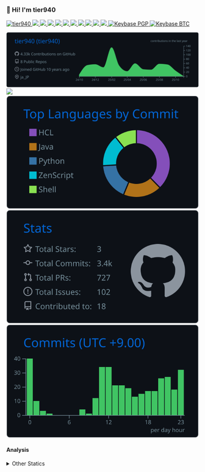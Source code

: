 ### 👋 Hi! I'm tier940

<p align="left"> 
  <a href="https://github.com/tier940/tier940/">
    <img src="https://komarev.com/ghpvc/?username=tier940" alt="tier940" />
  </a>
  <a href="http://twitter.com/tier940">
    <img height="20" src="https://img.shields.io/twitter/follow/tier940?label=Twitter&logo=twitter&style=flat" />
  </a>
  <a href="https://github.com/tier940">
    <img height="20" src="https://img.shields.io/github/followers/tier940?label=follow&logo=github&style=flat" />
  </a>
  <a href="https://www.reddit.com/user/tier940">
    <img height="20" src="https://img.shields.io/reddit/user-karma/combined/tier940?label=Reddit&logo=reddit&style=flat" />
  </a>
  <a href="https://stackoverflow.com/users/17317833/tier940">
    <img height="20" src="https://img.shields.io/stackexchange/stackoverflow/r/17317833?label=StackOverflow&logo=stack-overflow&style=flat" />
  </a>
  <a href="https://zenn.dev/tier940">
    <img height="20" src="https://zenn.badge.nikaera.com/s/tier940/likes" />
  </a>
  <a href="https://zenn.dev/tier940">
    <img height="20" src="https://zenn.badge.nikaera.com/s/tier940/followers" />
  </a>
  <a href="https://zenn.dev/tier940">
    <img height="20" src="https://zenn.badge.nikaera.com/s/tier940/articles" />
  </a>
  <a href="http://qiita.com/tier940">
    <img height="20" src="https://qiita-badge.apiapi.app/s/tier940/posts.svg" />
  </a>
  <a href="http://qiita.com/tier940">
    <img height="20" src="https://qiita-badge.apiapi.app/s/tier940/contributions.svg" />
  </a>
  <a href="https://github.com/tier940/tier940/">
    <img height="20" src="https://github.com/tier940/tier940/actions/workflows/main.yml/badge.svg" />
  </a>
  <a href="https://keybase.io/tier940">
    <img alt="Keybase PGP" src="https://img.shields.io/keybase/pgp/tier940">
  </a>
  <a href="https://keybase.io/tier940">
    <img alt="Keybase BTC" src="https://img.shields.io/keybase/btc/tier940">
  </a>
</p>

[![](https://raw.githubusercontent.com/tier940/tier940/main/profile-summary-card-output/github_dark/0-profile-details.svg)](https://github.com/vn7n24fzkq/github-profile-summary-cards)
[![](https://raw.githubusercontent.com/tier940/tier940/main/profile-summary-card-output/github_dark/1-repos-per-language.svg)](https://github.com/vn7n24fzkq/github-profile-summary-cards) [![](https://raw.githubusercontent.com/tier940/tier940/main/profile-summary-card-output/github_dark/2-most-commit-language.svg)](https://github.com/vn7n24fzkq/github-profile-summary-cards)
[![](https://raw.githubusercontent.com/tier940/tier940/main/profile-summary-card-output/github_dark/3-stats.svg)](https://github.com/vn7n24fzkq/github-profile-summary-cards) [![](https://raw.githubusercontent.com/tier940/tier940/main/profile-summary-card-output/github_dark/4-productive-time.svg)](https://github.com/vn7n24fzkq/github-profile-summary-cards)


#### Analysis
<!-- <img height="150" src="https://github.com/tier940/tier940/blob/master/images/stat.svg" alt="Alternative Text"/> -->

<details>
  <summary>Other Statics</summary>
  <!--START_SECTION:waka-->
![Code Time](http://img.shields.io/badge/Code%20Time-4%2C307%20hrs%2045%20mins-blue)

**🐱 My GitHub Data** 

> 📦 34.7 kB Used in GitHub's Storage 
 > 
> 💼 Opted to Hire
 > 
> 📜 8 Public Repositories 
 > 
> 🔑 5 Private Repositories 
 > 
**I'm an Early 🐤** 

```text
🌞 Morning                2483 commits        ████░░░░░░░░░░░░░░░░░░░░░   16.25 % 
🌆 Daytime                5611 commits        █████████░░░░░░░░░░░░░░░░   36.73 % 
🌃 Evening                5601 commits        █████████░░░░░░░░░░░░░░░░   36.66 % 
🌙 Night                  1582 commits        ███░░░░░░░░░░░░░░░░░░░░░░   10.36 % 
```
📅 **I'm Most Productive on Saturday** 

```text
Monday                   1502 commits        ██░░░░░░░░░░░░░░░░░░░░░░░   09.83 % 
Tuesday                  2506 commits        ████░░░░░░░░░░░░░░░░░░░░░   16.40 % 
Wednesday                1873 commits        ███░░░░░░░░░░░░░░░░░░░░░░   12.26 % 
Thursday                 1618 commits        ███░░░░░░░░░░░░░░░░░░░░░░   10.59 % 
Friday                   2134 commits        ███░░░░░░░░░░░░░░░░░░░░░░   13.97 % 
Saturday                 2867 commits        █████░░░░░░░░░░░░░░░░░░░░   18.77 % 
Sunday                   2777 commits        █████░░░░░░░░░░░░░░░░░░░░   18.18 % 
```


📊 **This Week I Spent My Time On** 

```text
🕑︎ Time Zone: Asia/Tokyo

💬 Programming Languages: 
Other                    31 hrs 16 mins      ███████████████████░░░░░░   74.61 % 
Java                     7 hrs 56 mins       █████░░░░░░░░░░░░░░░░░░░░   18.95 % 
JSON                     43 mins             ░░░░░░░░░░░░░░░░░░░░░░░░░   01.72 % 
Markdown                 31 mins             ░░░░░░░░░░░░░░░░░░░░░░░░░   01.24 % 
Gradle                   17 mins             ░░░░░░░░░░░░░░░░░░░░░░░░░   00.68 % 

🔥 Editors: 
Edge                     30 hrs 12 mins      ██████████████████░░░░░░░   72.06 % 
IntelliJ IDEA            9 hrs 24 mins       ██████░░░░░░░░░░░░░░░░░░░   22.44 % 
VS Code                  1 hr 16 mins        █░░░░░░░░░░░░░░░░░░░░░░░░   03.04 % 
Chrome                   1 hr 1 min          █░░░░░░░░░░░░░░░░░░░░░░░░   02.46 % 

💻 Operating System: 
Windows                  40 hrs 53 mins      ████████████████████████░   97.54 % 
Unknown OS               1 hr 1 min          █░░░░░░░░░░░░░░░░░░░░░░░░   02.46 % 
```

**I Mostly Code in Java** 

```text
Java                     14 repos            ████████████░░░░░░░░░░░░░   48.28 % 
ZenScript                3 repos             ███░░░░░░░░░░░░░░░░░░░░░░   10.34 % 
Python                   2 repos             ██░░░░░░░░░░░░░░░░░░░░░░░   06.90 % 
Astro                    1 repo              █░░░░░░░░░░░░░░░░░░░░░░░░   03.45 % 
HTML                     1 repo              █░░░░░░░░░░░░░░░░░░░░░░░░   03.45 % 
```



**Timeline**

![Lines of Code chart](https://raw.githubusercontent.com/tier940/tier940/main/assets/bar_graph.png)


 Last Updated on 17/08/2024 01:18:49 UTC
<!--END_SECTION:waka-->
</details>
